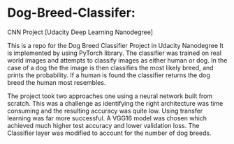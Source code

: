 # Dog-Breed-Classifer:

CNN Project [Udacity Deep Learning Nanodegree]

This is a repo for the Dog Breed Classifier Project in Udacity Nanodegree  It is implemented by using PyTorch library.
The classifier was trained on real world images and attempts to classify images as either human or dog. In the case of a dog the
the image is then classifies the most likely breed, and prints the probability. If a human is found the classifier returns the 
dog breed the human most resembles. 

The project took two approaches one using a neural network built from scratch. This was a challenge as identifying the right
architecture was time consuming and the resulting accuracy was quite low. Using transfer learning was far more successful. 
A VGG16 model was chosen which achieved much higher test accuracy and lower validation loss. The Classifier layer was modified to account for the number of dog breeds. 
